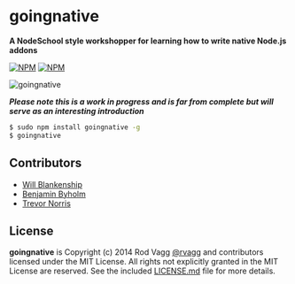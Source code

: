 
# goingnative
**A NodeSchool style workshopper for learning how to write native Node.js addons**

[![NPM](https://nodei.co/npm/goingnative.png?downloads=true&downloadRank=true&stars=true)](https://nodei.co/npm/goingnative/) [![NPM](https://nodei.co/npm-dl/goingnative.png?months=3&height=3)](https://nodei.co/npm/goingnative/)

![goingnative](https://github.com/rvagg/goingnative/raw/master/goingnative.png)

***Please note this is a work in progress and is far from complete but will serve as an interesting introduction***

```sh
$ sudo npm install goingnative -g
$ goingnative
```

## Contributors

* [Will Blankenship](https://github.com/wblankenship)
* [Benjamin Byholm](https://github.com/kkoopa)
* [Trevor Norris](https://github.com/trevnorris)

## License

**goingnative** is Copyright (c) 2014 Rod Vagg [@rvagg](https://twitter.com/rvagg) and contributors licensed under the MIT License. All rights not explicitly granted in the MIT License are reserved. See the included [LICENSE.md](./LICENSE.md) file for more details.

